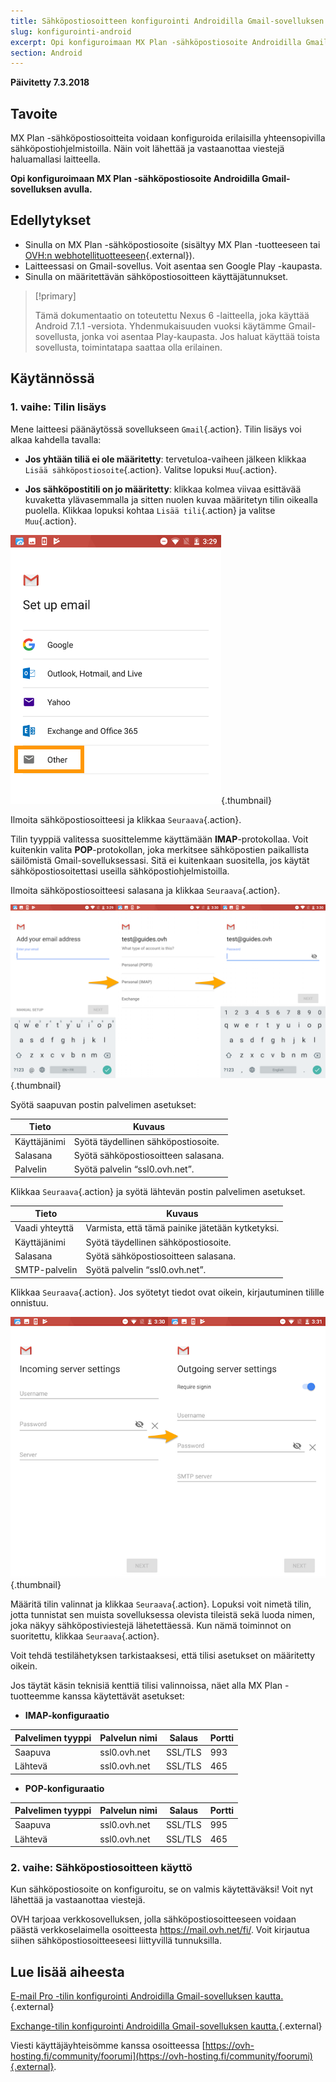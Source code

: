 ```yaml
---
title: Sähköpostiosoitteen konfigurointi Androidilla Gmail-sovelluksen kautta
slug: konfigurointi-android
excerpt: Opi konfiguroimaan MX Plan -sähköpostiosoite Androidilla Gmail-sovelluksen avulla
section: Android
---
```


**Päivitetty 7.3.2018**

## Tavoite

MX Plan -sähköpostiosoitteita voidaan konfiguroida erilaisilla yhteensopivilla sähköpostiohjelmistoilla. Näin voit lähettää ja vastaanottaa viestejä haluamallasi laitteella.

**Opi konfiguroimaan MX Plan -sähköpostiosoite Androidilla Gmail-sovelluksen avulla.**

## Edellytykset

- Sinulla on MX Plan -sähköpostiosoite (sisältyy MX Plan -tuotteeseen tai [OVH:n webhotellituotteeseen](https://www.ovh-hosting.fi/webhotelli/){.external}).
- Laitteessasi on Gmail-sovellus. Voit asentaa sen Google Play -kaupasta.
- Sinulla on määritettävän sähköpostiosoitteen käyttäjätunnukset.

> [!primary]
>
> Tämä dokumentaatio on toteutettu Nexus 6 -laitteella, joka käyttää Android 7.1.1 -versiota. Yhdenmukaisuuden vuoksi käytämme Gmail-sovellusta, jonka voi asentaa Play-kaupasta. Jos haluat käyttää toista sovellusta, toimintatapa saattaa olla erilainen.
>

## Käytännössä

### 1. vaihe: Tilin lisäys

Mene laitteesi päänäytössä sovellukseen `Gmail`{.action}. Tilin lisäys voi alkaa kahdella tavalla:

- **Jos yhtään tiliä ei ole määritetty**: tervetuloa-vaiheen jälkeen klikkaa `Lisää sähköpostiosoite`{.action}. Valitse lopuksi `Muu`{.action}. 

- **Jos sähköpostitili on jo määritetty**: klikkaa kolmea viivaa esittävää kuvaketta ylävasemmalla ja sitten nuolen kuvaa määritetyn tilin oikealla puolella. Klikkaa lopuksi kohtaa `Lisää tili`{.action} ja valitse `Muu`{.action}. 

![mxplan](images/configuration-gmail-application-android-step1.png){.thumbnail}

Ilmoita sähköpostiosoitteesi ja klikkaa `Seuraava`{.action}.

Tilin tyyppiä valitessa suosittelemme käyttämään **IMAP**-protokollaa. Voit kuitenkin valita **POP**-protokollan, joka merkitsee sähköpostien paikallista säilömistä Gmail-sovelluksessasi. Sitä ei kuitenkaan suositella, jos käytät sähköpostiosoitettasi useilla sähköpostiohjelmistoilla.

Ilmoita sähköpostiosoitteesi salasana ja klikkaa `Seuraava`{.action}.

![mxplan](images/configuration-gmail-application-android-step2.png){.thumbnail}

Syötä saapuvan postin palvelimen asetukset:

|Tieto|Kuvaus| 
|---|---| 
|Käyttäjänimi|Syötä täydellinen sähköpostiosoite.|  
|Salasana|Syötä sähköpostiosoitteen salasana.|
|Palvelin|Syötä palvelin “ssl0.ovh.net”.|

Klikkaa `Seuraava`{.action} ja syötä lähtevän postin palvelimen asetukset.

|Tieto|Kuvaus| 
|---|---| 
|Vaadi yhteyttä|Varmista, että tämä painike jätetään kytketyksi.|
|Käyttäjänimi|Syötä täydellinen sähköpostiosoite.|  
|Salasana|Syötä sähköpostiosoitteen salasana.|
|SMTP-palvelin|Syötä palvelin “ssl0.ovh.net”.|

Klikkaa `Seuraava`{.action}. Jos syötetyt tiedot ovat oikein, kirjautuminen tilille onnistuu.

![mxplan](images/configuration-gmail-application-android-step3.png){.thumbnail}

Määritä tilin valinnat ja klikkaa `Seuraava`{.action}. Lopuksi voit nimetä tilin, jotta tunnistat sen muista sovelluksessa olevista tileistä sekä luoda nimen, joka näkyy sähköpostiviestejä lähetettäessä. Kun nämä toiminnot on suoritettu, klikkaa `Seuraava`{.action}.

Voit tehdä testilähetyksen tarkistaaksesi, että tilisi asetukset on määritetty oikein.

Jos täytät käsin teknisiä kenttiä tilisi valinnoissa, näet alla MX Plan -tuotteemme kanssa käytettävät asetukset:

- **IMAP-konfiguraatio**

|Palvelimen tyyppi|Palvelun nimi|Salaus|Portti|
|---|---|---|---|
|Saapuva|ssl0.ovh.net|SSL/TLS|993|
|Lähtevä|ssl0.ovh.net|SSL/TLS|465|

- **POP-konfiguraatio**

|Palvelimen tyyppi|Palvelun nimi|Salaus|Portti|
|---|---|---|---|
|Saapuva|ssl0.ovh.net|SSL/TLS|995|
|Lähtevä|ssl0.ovh.net|SSL/TLS|465|

### 2. vaihe: Sähköpostiosoitteen käyttö

Kun sähköpostiosoite on konfiguroitu, se on valmis käytettäväksi! Voit nyt lähettää ja vastaanottaa viestejä.

OVH tarjoaa verkkosovelluksen, jolla sähköpostiosoitteeseen voidaan päästä verkkoselaimella osoitteesta <https://mail.ovh.net/fi/>. Voit kirjautua siihen sähköpostiosoitteeseesi liittyvillä tunnuksilla.

## Lue lisää aiheesta

[E-mail Pro -tilin konfigurointi Androidilla Gmail-sovelluksen kautta.](https://docs.ovh.com/fi/emails-pro/konfigurointi-android/){.external}

[Exchange-tilin konfigurointi Androidilla Gmail-sovelluksen kautta.](https://docs.ovh.com/fi/microsoft-collaborative-solutions/exchange_2013_android-maarittely/){.external}

Viesti käyttäjäyhteisömme kanssa osoitteessa [https://ovh-hosting.fi/community/foorumi](https://ovh-hosting.fi/community/foorumi){.external}.